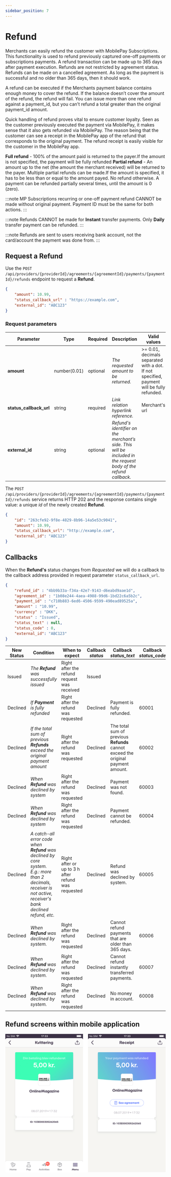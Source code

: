 ```yaml
---
sidebar_position: 7
---
```


# Refund

Merchants can easily refund the customer with MobilePay Subscriptions. This functionality is used to refund previously captured one-off payments or subscriptions payments. A refund transaction can be made up to 365 days after payment execution. Refunds are not restricted by agreement status. Refunds can be made on a cancelled agreement. As long as the payment is successful and no older than 365 days, then it should work.

A refund can be executed if the Merchants payment balance contains enough money to cover the refund. If the balance doesn’t cover the amount of the refund, the refund will fail. You can issue more than one refund against a payment_id, but you can’t refund a total greater than the original payment_id amount.

Quick handling of refund proves vital to ensure customer loyalty. Seen as the customer previously executed the payment via MobilePay, it makes sense that it also gets refunded via MobilePay.  The reason being that the customer can see a receipt in the MobilePay app of the refund that corresponds to the original payment. The refund receipt is easily visible for the customer in the MobilePay app. 

**Full refund** - 100% of the amount paid is returned to the payer.If the amount is not specified, the payment will be fully refunded
**Partial refund** - An amount up to the net (the amount the merchant received) will be returned to the payer. Multiple partial refunds can be made.If the amount is specified, it has to be less than or equal to the amount payed. No refund otherwise. A payment can be refunded partially several times, until the amount is 0 (zero).

:::note
MP Subscriptions recurring or one-off payment refund CANNOT be made without original payment. Payment ID must be the same for both actions.
:::

:::note
Refunds CANNOT be made for **Instant** transfer payments. Only **Daily** transfer payment can be refunded.
:::

:::note
Refunds are sent to users receiving bank account, not the card/account the payment was done from.
:::

## Request a Refund
Use the `POST /api/providers/{providerId}/agreements/{agreementId}/payments/{paymentId}/refunds` endpoint to request a **Refund**.

```json
{
    "amount": 10.99,
    "status_callback_url" : "https://example.com",
    "external_id": "ABC123"
}
```

### Request parameters

|Parameter             |Type        |Required  |Description                                                      |Valid values|
|----------------------|------------|----------|-----------------------------------------------------------------|------------|
|**amount**            |number(0.01)| optional |*The requested amount to be returned.*|>= 0.01, decimals separated with a dot. If not specified, payment will be fully refunded.|
|**status_callback_url**  |string| required |*Link relation hyperlink reference.*|Merchant's url|
|**external_id**  |string| optional |*Refund's identifier on the merchant’s side. This will be included in the request body of the refund callback.*||

The `POST /api/providers/{providerId}/agreements/{agreementId}/payments/{paymentId}/refunds` service returns HTTP 202 and the response contains single value: a unique *id* of the newly created **Refund**.

```json title="HTTP 202 Response body example"
{
    "id": "263cfe92-9f8e-4829-8b96-14a5e53c9041",
    "amount": 10.99,
    "status_callback_url": "http://example.com",
    "external_id": "ABC123"
}
```

## Callbacks

When the **Refund's** status changes from *Requested* we will do a callback to the callback address provided in request parameter `status_callback_url`.

```json title="Refund callback body example"
{
    "refund_id" : "4bb9b33a-f34a-42e7-9143-d6eabd9aae1d",
    "agreement_id" : "1b08e244-4aea-4988-99d6-1bd22c6a5b2c",
    "payment_id" : "c710b883-6ed6-4506-9599-490ead89525a",
    "amount" : "10.99",
    "currency" : "DKK",
    "status" : "Issued",
    "status_text" : null,
    "status_code" : 0,
    "external_id": "ABC123"
}
```

|New Status|Condition|When to expect|Callback *status*  | Callback *status_text* | Callback *status_code* |
|----------|---------|--------------|-------------------|------------------------|------------------------|
|Issued    |_The **Refund** was successfully issued_| Right after the refund request was received |Issued  | |  |
|Declined  |_If **Payment** is fully refunded_           | Right after the refund was requested |Declined    |Payment is fully refunded. | 60001 |
|Declined  |_If the total sum of previous **Refunds** exceed the original payment amount_           | Right after the refund was requested |Declined  |The total sum of previous **Refunds** cannot exceed the original payment amount.| 60002 |
|Declined  |_When **Refund** was declined by system_          | Right after the refund was requested |Declined  |Payment was not found.| 60003 |
|Declined  |_When **Refund** was declined by system_           | Right after the refund was requested |Declined  |Payment cannot be refunded.| 60004 |
|Declined  |_A catch-all error code when **Refund** was declined by core system. E.g.: more than 2 decimals, receiver is not active, receiver's bank declined refund, etc._           | Right after or up to 3 h after refund was requested |Declined  |Refund was declined by system.| 60005 |
|Declined  |_When **Refund** was declined by system._           | Right after the refund was requested |Declined  |Cannot refund payments that are older than 365 days.| 60006 |
|Declined  |_When **Refund** was declined by system._           | Right after the refund was requested |Declined  |Cannot refund instantly transferred payments.| 60007 |
|Declined  |_When **Refund** was declined by system._           | Right after the refund was requested |Declined  |No money in account.| 60008 |

## Refund screens within mobile application

![Refund](/img/subs-newRefund.png)
